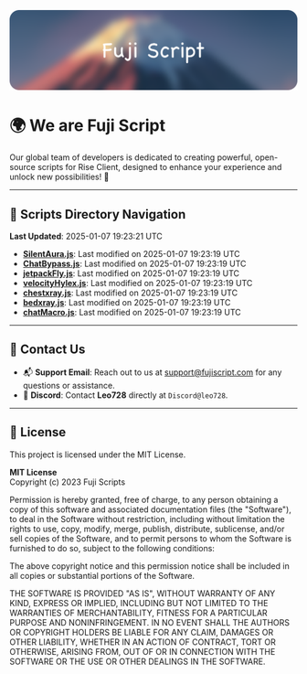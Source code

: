 ![Banner](.github/b.webp)

# 🌍 **We are Fuji Script**

Our global team of developers is dedicated to creating powerful, open-source scripts for Rise Client, designed to enhance your experience and unlock new possibilities! 🌟

---
<!-- SCRIPTS_NAVIGATION_START -->
## 📂 **Scripts Directory Navigation**

**Last Updated**: 2025-01-07 19:23:21 UTC

- **[SilentAura.js](scripts/SilentAura.js)**: Last modified on 2025-01-07 19:23:19 UTC
- **[ChatBypass.js](scripts/ChatBypass.js)**: Last modified on 2025-01-07 19:23:19 UTC
- **[jetpackFly.js](scripts/jetpackFly.js)**: Last modified on 2025-01-07 19:23:19 UTC
- **[velocityHylex.js](scripts/velocityHylex.js)**: Last modified on 2025-01-07 19:23:19 UTC
- **[chestxray.js](scripts/chestxray.js)**: Last modified on 2025-01-07 19:23:19 UTC
- **[bedxray.js](scripts/bedxray.js)**: Last modified on 2025-01-07 19:23:19 UTC
- **[chatMacro.js](scripts/chatMacro.js)**: Last modified on 2025-01-07 19:23:19 UTC

<!-- SCRIPTS_NAVIGATION_END -->

---

## 💬 **Contact Us**  
- 📬 **Support Email**: Reach out to us at [support@fujiscript.com](mailto:support@fujiscript.com) for any questions or assistance.  
- 💬 **Discord**: Contact **Leo728** directly at `Discord@leo728`.

---

## 📜 **License**

This project is licensed under the MIT License.  

**MIT License**  
Copyright (c) 2023 Fuji Scripts  

Permission is hereby granted, free of charge, to any person obtaining a copy of this software and associated documentation files (the "Software"), to deal in the Software without restriction, including without limitation the rights to use, copy, modify, merge, publish, distribute, sublicense, and/or sell copies of the Software, and to permit persons to whom the Software is furnished to do so, subject to the following conditions:  

The above copyright notice and this permission notice shall be included in all copies or substantial portions of the Software.  

THE SOFTWARE IS PROVIDED "AS IS", WITHOUT WARRANTY OF ANY KIND, EXPRESS OR IMPLIED, INCLUDING BUT NOT LIMITED TO THE WARRANTIES OF MERCHANTABILITY, FITNESS FOR A PARTICULAR PURPOSE AND NONINFRINGEMENT. IN NO EVENT SHALL THE AUTHORS OR COPYRIGHT HOLDERS BE LIABLE FOR ANY CLAIM, DAMAGES OR OTHER LIABILITY, WHETHER IN AN ACTION OF CONTRACT, TORT OR OTHERWISE, ARISING FROM, OUT OF OR IN CONNECTION WITH THE SOFTWARE OR THE USE OR OTHER DEALINGS IN THE SOFTWARE.  
